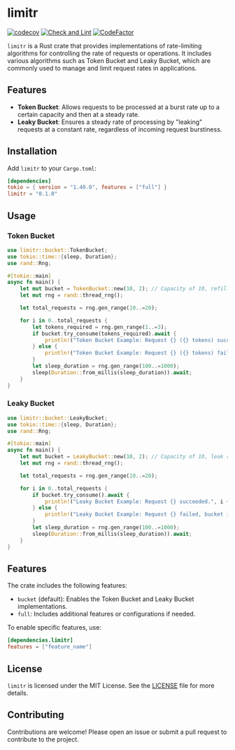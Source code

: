 # limitr

[![codecov](https://codecov.io/gh/Arteiii/limitr/graph/badge.svg?token=DKD1ZYRT5D)](https://codecov.io/gh/Arteiii/limitr)
[![Check and Lint](https://github.com/Arteiii/limitr/actions/workflows/check_and_lint.yml/badge.svg)](https://github.com/Arteiii/limitr/actions/workflows/check_and_lint.yml)
[![CodeFactor](https://www.codefactor.io/repository/github/arteiii/limitr/badge)](https://www.codefactor.io/repository/github/arteiii/limitr)

`limitr` is a Rust crate that provides implementations of rate-limiting algorithms for controlling the rate of requests
or operations. It includes various algorithms such as Token Bucket and Leaky Bucket, which are commonly used to manage
and limit request rates in applications.

## Features

- **Token Bucket**: Allows requests to be processed at a burst rate up to a certain capacity and then at a steady rate.
- **Leaky Bucket**: Ensures a steady rate of processing by "leaking" requests at a constant rate, regardless of incoming
  request burstiness.

## Installation

Add `limitr` to your `Cargo.toml`:

```toml
[dependencies]
tokio = { version = "1.40.0", features = ["full"] }
limitr = "0.1.0"
```

## Usage

### Token Bucket

```rust
use limitr::bucket::TokenBucket;
use tokio::time::{sleep, Duration};
use rand::Rng;

#[tokio::main]
async fn main() {
    let mut bucket = TokenBucket::new(10, 2); // Capacity of 10, refill rate of 2 tokens per second
    let mut rng = rand::thread_rng();

    let total_requests = rng.gen_range(10..=20);

    for i in 0..total_requests {
        let tokens_required = rng.gen_range(1..=3);
        if bucket.try_consume(tokens_required).await {
            println!("Token Bucket Example: Request {} ({} tokens) succeeded.", i + 1, tokens_required);
        } else {
            println!("Token Bucket Example: Request {} ({} tokens) failed, not enough tokens.", i + 1, tokens_required);
        }
        let sleep_duration = rng.gen_range(100..=1000);
        sleep(Duration::from_millis(sleep_duration)).await;
    }
}
```

### Leaky Bucket

```rust
use limitr::bucket::LeakyBucket;
use tokio::time::{sleep, Duration};
use rand::Rng;

#[tokio::main]
async fn main() {
    let mut bucket = LeakyBucket::new(10, 2); // Capacity of 10, leak rate of 2 tokens per second
    let mut rng = rand::thread_rng();

    let total_requests = rng.gen_range(10..=20);

    for i in 0..total_requests {
        if bucket.try_consume().await {
            println!("Leaky Bucket Example: Request {} succeeded.", i + 1);
        } else {
            println!("Leaky Bucket Example: Request {} failed, bucket is empty.", i + 1);
        }
        let sleep_duration = rng.gen_range(100..=1000);
        sleep(Duration::from_millis(sleep_duration)).await;
    }
}
```

## Features

The crate includes the following features:

- `bucket` (default): Enables the Token Bucket and Leaky Bucket implementations.
- `full`: Includes additional features or configurations if needed.

To enable specific features, use:

```toml
[dependencies.limitr]
features = ["feature_name"]
```

## License

`limitr` is licensed under the MIT License. See the [LICENSE](LICENSE) file for more details.

## Contributing

Contributions are welcome! Please open an issue or submit a pull request to contribute to the project.
